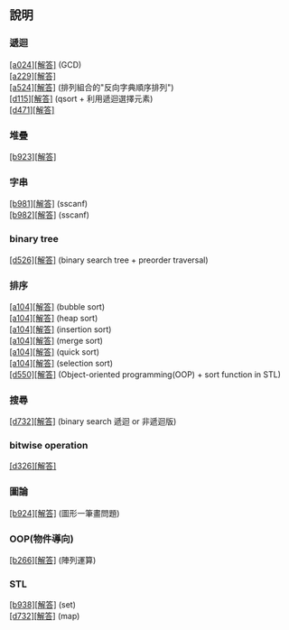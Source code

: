 ﻿## 說明

### 遞迴  
[[a024]](https://zerojudge.tw/ShowProblem?problemid=a024)[[解答]](https://github.com/XassassinXsaberX/zerojudge/blob/master/normal/a024.cpp) (GCD)  
[[a229]](https://zerojudge.tw/ShowProblem?problemid=a229)[[解答]](https://github.com/XassassinXsaberX/zerojudge/blob/master/normal/a229.c)  
[[a524]](https://zerojudge.tw/ShowProblem?problemid=a524)[[解答]](https://github.com/XassassinXsaberX/zerojudge/blob/master/normal/a524.c) (排列組合的"反向字典順序排列")  
[[d115]](https://zerojudge.tw/ShowProblem?problemid=d115)[[解答]](https://github.com/XassassinXsaberX/zerojudge/blob/master/normal/d115.c) (qsort + 利用遞迴選擇元素)  
[[d471]](https://zerojudge.tw/ShowProblem?problemid=d471)[[解答]](https://github.com/XassassinXsaberX/zerojudge/blob/master/normal/d471.c)  


### 堆疊
[[b923]](https://zerojudge.tw/ShowProblem?problemid=b923)[[解答]](https://github.com/XassassinXsaberX/zerojudge/blob/master/normal/b923.c)  


### 字串
[[b981]](https://zerojudge.tw/ShowProblem?problemid=b981)[[解答]](https://github.com/XassassinXsaberX/zerojudge/blob/master/normal/b981.c) (sscanf)  
[[b982]](https://zerojudge.tw/ShowProblem?problemid=b982)[[解答]](https://github.com/XassassinXsaberX/zerojudge/blob/master/normal/b982.c) (sscanf)  


### binary tree
[[d526]](https://zerojudge.tw/ShowProblem?problemid=d526)[[解答]](https://github.com/XassassinXsaberX/zerojudge/blob/master/normal/d526.c) (binary search tree + preorder traversal)  


### 排序
[[a104]](https://zerojudge.tw/ShowProblem?problemid=a104)[[解答]](https://github.com/XassassinXsaberX/zerojudge/blob/master/normal/a104(bubble%20sort).c) (bubble sort)  
[[a104]](https://zerojudge.tw/ShowProblem?problemid=a104)[[解答]](https://github.com/XassassinXsaberX/zerojudge/blob/master/normal/a104(heap%20sort).c) (heap sort)  
[[a104]](https://zerojudge.tw/ShowProblem?problemid=a104)[[解答]](https://github.com/XassassinXsaberX/zerojudge/blob/master/normal/a104(insertion%20sort).c) (insertion sort)  
[[a104]](https://zerojudge.tw/ShowProblem?problemid=a104)[[解答]](https://github.com/XassassinXsaberX/zerojudge/blob/master/normal/a104(merge%20sort).c) (merge sort)  
[[a104]](https://zerojudge.tw/ShowProblem?problemid=a104)[[解答]](https://github.com/XassassinXsaberX/zerojudge/blob/master/normal/a104(quick%20sort).c) (quick sort)  
[[a104]](https://zerojudge.tw/ShowProblem?problemid=a104)[[解答]](https://github.com/XassassinXsaberX/zerojudge/blob/master/normal/a104(selection%20sort).c) (selection sort)  
[[d550]](https://zerojudge.tw/ShowProblem?problemid=d550)[[解答]](https://github.com/XassassinXsaberX/zerojudge/blob/master/normal/d550.cpp) (Object-oriented programming(OOP) + sort function in STL)  


### 搜尋
[[d732]](https://zerojudge.tw/ShowProblem?problemid=d732)[[解答]](https://github.com/XassassinXsaberX/zerojudge/blob/master/normal/d732.c) (binary search 遞迴 or 非遞迴版)  


### bitwise operation
[[d326]](https://zerojudge.tw/ShowProblem?problemid=d326)[[解答]](https://github.com/XassassinXsaberX/zerojudge/blob/master/normal/d326.c)  


### 圖論
[[b924]](https://zerojudge.tw/ShowProblem?problemid=b924)[[解答]](https://github.com/XassassinXsaberX/zerojudge/blob/master/normal/b924.c) (圖形一筆畫問題)  


### OOP(物件導向)
[[b266]](https://zerojudge.tw/ShowProblem?problemid=b266)[[解答]](https://github.com/XassassinXsaberX/zerojudge/blob/master/normal/b266.c) (陣列運算)  



### STL
[[b938]](https://zerojudge.tw/ShowProblem?problemid=b938)[[解答]](https://github.com/XassassinXsaberX/zerojudge/blob/master/normal/b938.cpp) (set)  
[[d732]](https://zerojudge.tw/ShowProblem?problemid=d732)[[解答]](https://github.com/XassassinXsaberX/zerojudge/blob/master/normal/d732(map).cpp) (map)  
